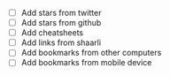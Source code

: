 * [ ] Add stars from twitter
* [ ] Add stars from github
* [ ] Add cheatsheets
* [ ] Add links from shaarli
* [ ] Add bookmarks from other computers
* [ ] Add bookmarks from mobile device
